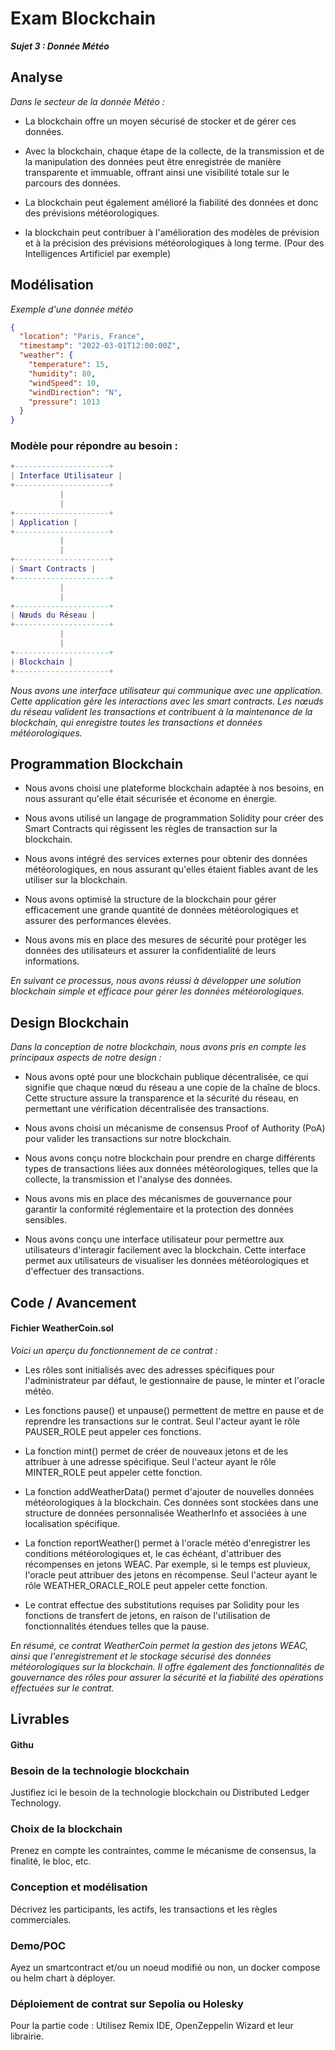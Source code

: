 # Exam Blockchain

**_Sujet 3 : Donnée Météo_**

## Analyse

_Dans le secteur de la donnée Météo :_

- La blockchain offre un moyen sécurisé de stocker et de gérer ces données.

- Avec la blockchain, chaque étape de la collecte, de la transmission et de la manipulation des données peut être enregistrée de manière transparente et immuable, offrant ainsi une visibilité totale sur le parcours des données.

- La blockchain peut également amélioré la fiabilité des données et donc des prévisions météorologiques.

- la blockchain peut contribuer à l'amélioration des modèles de prévision et à la précision des prévisions météorologiques à long terme. (Pour des Intelligences Artificiel par exemple)

## Modélisation

_Exemple d'une donnée météo_

```json
{
  "location": "Paris, France",
  "timestamp": "2022-03-01T12:00:00Z",
  "weather": {
    "temperature": 15,
    "humidity": 80,
    "windSpeed": 10,
    "windDirection": "N",
    "pressure": 1013
  }
}
```

### Modèle pour répondre au besoin :

```lua
+---------------------+
| Interface Utilisateur |
+---------------------+
           |
           |
+---------------------+
| Application |
+---------------------+
           |
           |
+---------------------+
| Smart Contracts |
+---------------------+
           |
           |
+---------------------+
| Nœuds du Réseau |
+---------------------+
           |
           |
+---------------------+
| Blockchain |
+---------------------+

```

_Nous avons une interface utilisateur qui communique avec une application. Cette application gère les interactions avec les smart contracts. Les nœuds du réseau valident les transactions et contribuent à la maintenance de la blockchain, qui enregistre toutes les transactions et données météorologiques._

## Programmation Blockchain

- Nous avons choisi une plateforme blockchain adaptée à nos besoins, en nous assurant qu'elle était sécurisée et économe en énergie.

- Nous avons utilisé un langage de programmation Solidity pour créer des Smart Contracts qui régissent les règles de transaction sur la blockchain.

- Nous avons intégré des services externes pour obtenir des données météorologiques, en nous assurant qu'elles étaient fiables avant de les utiliser sur la blockchain.

- Nous avons optimisé la structure de la blockchain pour gérer efficacement une grande quantité de données météorologiques et assurer des performances élevées.

- Nous avons mis en place des mesures de sécurité pour protéger les données des utilisateurs et assurer la confidentialité de leurs informations.

_En suivant ce processus, nous avons réussi à développer une solution blockchain simple et efficace pour gérer les données météorologiques._

## Design Blockchain

_Dans la conception de notre blockchain, nous avons pris en compte les principaux aspects de notre design :_

- Nous avons opté pour une blockchain publique décentralisée, ce qui signifie que chaque nœud du réseau a une copie de la chaîne de blocs.
  Cette structure assure la transparence et la sécurité du réseau, en permettant une vérification décentralisée des transactions.

- Nous avons choisi un mécanisme de consensus Proof of Authority (PoA) pour valider les transactions sur notre blockchain.

- Nous avons conçu notre blockchain pour prendre en charge différents types de transactions liées aux données météorologiques, telles que la collecte, la transmission et l'analyse des données.

- Nous avons mis en place des mécanismes de gouvernance pour garantir la conformité réglementaire et la protection des données sensibles.

- Nous avons conçu une interface utilisateur pour permettre aux utilisateurs d'interagir facilement avec la blockchain. Cette interface permet aux utilisateurs de visualiser les données météorologiques et d'effectuer des transactions.

## Code / Avancement

#### Fichier WeatherCoin.sol

_Voici un aperçu du fonctionnement de ce contrat :_

- Les rôles sont initialisés avec des adresses spécifiques pour l'administrateur par défaut, le gestionnaire de pause, le minter et l'oracle météo.

- Les fonctions pause() et unpause() permettent de mettre en pause et de reprendre les transactions sur le contrat. Seul l'acteur ayant le rôle PAUSER_ROLE peut appeler ces fonctions.

- La fonction mint() permet de créer de nouveaux jetons et de les attribuer à une adresse spécifique. Seul l'acteur ayant le rôle MINTER_ROLE peut appeler cette fonction.

- La fonction addWeatherData() permet d'ajouter de nouvelles données météorologiques à la blockchain. Ces données sont stockées dans une structure de données personnalisée WeatherInfo et associées à une localisation spécifique.

- La fonction reportWeather() permet à l'oracle météo d'enregistrer les conditions météorologiques et, le cas échéant, d'attribuer des récompenses en jetons WEAC. Par exemple, si le temps est pluvieux, l'oracle peut attribuer des jetons en récompense. Seul l'acteur ayant le rôle WEATHER_ORACLE_ROLE peut appeler cette fonction.

- Le contrat effectue des substitutions requises par Solidity pour les fonctions de transfert de jetons, en raison de l'utilisation de fonctionnalités étendues telles que la pause.

_En résumé, ce contrat WeatherCoin permet la gestion des jetons WEAC, ainsi que l'enregistrement et le stockage sécurisé des données météorologiques sur la blockchain. Il offre également des fonctionnalités de gouvernance des rôles pour assurer la sécurité et la fiabilité des opérations effectuées sur le contrat._

## Livrables

#### Githu

### Besoin de la technologie blockchain

Justifiez ici le besoin de la technologie blockchain ou Distributed Ledger Technology.

### Choix de la blockchain

Prenez en compte les contraintes, comme le mécanisme de consensus, la finalité, le bloc, etc.

### Conception et modélisation

Décrivez les participants, les actifs, les transactions et les règles commerciales.

### Demo/POC

Ayez un smartcontract et/ou un noeud modifié ou non, un docker compose ou helm chart à déployer.

### Déploiement de contrat sur Sepolia ou Holesky

Pour la partie code : Utilisez Remix IDE, OpenZeppelin Wizard et leur librairie.

